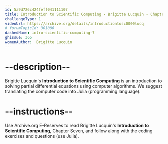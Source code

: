 ```yaml
---
id: 5a9d726c424feff041111107
title: Introduction to Scientific Computing - Brigitte Lucquin - Chapter 7
challengeType: 1
videoUrl: https://archive.org/details/introductiontosc0000lucq
# forumTopicId: 301086
dashedName: intro-scientific-computing-7
ghissue: 365
womenAuthor:  Brigitte Lucquin
---
```


# --description--

Brigitte Lucquin's __Introduction to Scientific Computing__ is an introduction to solving partial differential equations using computer algorithms. We suggest translating the computer code into Julia (programming language).

# --instructions--

Use Archive.org E-Reserves to read Brigitte Lucquin's __Introduction to Scientific Computing__, Chapter Seven, and follow along with the coding exercises and questions (use Julia). 